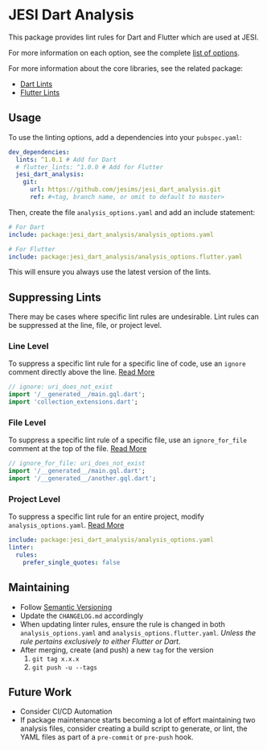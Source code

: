 # JESI Dart Analysis

This package provides lint rules for Dart and Flutter which are used at JESI.

For more information on each option, see the complete [list of options](https://dart.dev/tools/linter-rules).

For more information about the core libraries, see the related package:

- [Dart Lints](https://pub.dev/packages/lints)
- [Flutter Lints](https://pub.dev/packages/flutter_lints)

## Usage

To use the linting options, add a dependencies into your `pubspec.yaml`:

```yaml
dev_dependencies:
  lints: ^1.0.1 # Add for Dart
  # flutter_lints: ^1.0.0 # Add for Flutter
  jesi_dart_analysis:
    git:
      url: https://github.com/jesims/jesi_dart_analysis.git
      ref: #<tag, branch name, or omit to default to master>
```

Then, create the file `analysis_options.yaml` and add an include statement:

```yaml
# For Dart
include: package:jesi_dart_analysis/analysis_options.yaml

# For Flutter
include: package:jesi_dart_analysis/analysis_options.flutter.yaml
```

This will ensure you always use the latest version of the lints.

## Suppressing Lints

There may be cases where specific lint rules are undesirable. Lint rules can be suppressed at the line, file, or project
level.

### Line Level

To suppress a specific lint rule for a specific line of code, use an `ignore` comment directly above the line.
[Read More](https://dart.dev/guides/language/analysis-options#suppressing-rules-for-a-line-of-code)

```dart
// ignore: uri_does_not_exist
import '/__generated__/main.gql.dart';
import 'collection_extensions.dart';
```

### File Level

To suppress a specific lint rule of a specific file, use an `ignore_for_file` comment at the top of the file.
[Read More](https://dart.dev/guides/language/analysis-options#suppressing-rules-for-a-file)

```dart
// ignore_for_file: uri_does_not_exist
import '/__generated__/main.gql.dart';
import '/__generated__/another.gql.dart';
```

### Project Level

To suppress a specific lint rule for an entire project, modify `analysis_options.yaml`.
[Read More](https://dart.dev/guides/language/analysis-options#disabling-individual-rules)

```yaml
include: package:jesi_dart_analysis/analysis_options.yaml
linter:
  rules:
    prefer_single_quotes: false
```

## Maintaining

- Follow [Semantic Versioning](https://semver.org/)
- Update the `CHANGELOG.md` accordingly
- When updating linter rules, ensure the rule is changed in both `analysis_options.yaml` and
  `analysis_options.flutter.yaml`. _Unless the rule pertains exclusively to either Flutter or Dart._
- After merging, create (and push) a new `tag` for the version
  1. `git tag x.x.x`
  1. `git push -u --tags`

## Future Work

- Consider CI/CD Automation
- If package maintenance starts becoming a lot of effort maintaining two analysis files, consider creating a build
  script to generate, or lint, the YAML files as part of a `pre-commit` or `pre-push` hook.
